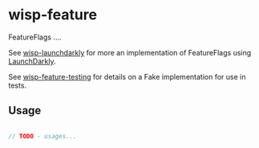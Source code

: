 # wisp-feature

FeatureFlags ....

See [wisp-launchdarkly](https://github.com/cashapp/misk/tree/master/wisp-feature) for more an 
implementation of FeatureFlags using [LaunchDarkly](https://launchdarkly.com/).

See [wisp-feature-testing](https://github.com/cashapp/misk/tree/master/wisp-feature-testing) 
for details on a Fake implementation for use in tests.

## Usage

```kotlin

// TODO - usages...
```
